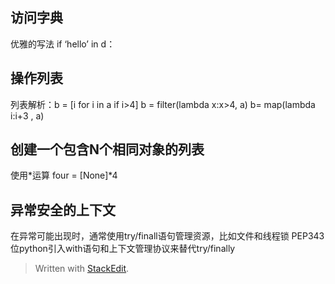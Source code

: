 ## 访问字典
优雅的写法
if ‘hello’ in d：
## 操作列表
列表解析：b = [i for i in a if i>4]
b = filter(lambda x:x>4, a)
b= map(lambda i:i+3 , a)
## 创建一个包含N个相同对象的列表
使用*运算
four = [None]*4
## 异常安全的上下文
在异常可能出现时，通常使用try/finall语句管理资源，比如文件和线程锁
PEP343位python引入with语句和上下文管理协议来替代try/finally


> Written with [StackEdit](https://stackedit.io/).
<!--stackedit_data:
eyJoaXN0b3J5IjpbLTIwMDY2NzIzMjhdfQ==
-->
